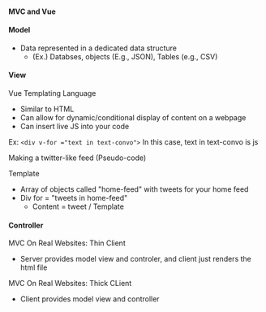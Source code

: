 #### MVC and Vue

#### Model
- Data represented in a dedicated data structure
  - (Ex.) Databses, objects (E.g., JSON), Tables (e.g., CSV)

#### View

Vue Templating Language
- Similar to HTML
- Can allow for dynamic/conditional display of content on a webpage
- Can insert live JS into your code

Ex: `<div v-for ="text in text-convo">`
In this case, text in text-convo is js

Making a twitter-like feed (Pseudo-code)

Template
- Array of objects called "home-feed" with tweets for your home feed
- Div for = "tweets in home-feed"
  - Content = tweet
/ Template

#### Controller

MVC On Real Websites: Thin Client
- Server provides model view and controler, and client just renders the html file

MVC On Real Websites: Thick CLient
- Client provides model view and controller